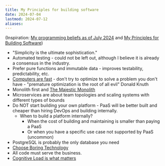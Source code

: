 ```yaml
---
title: My Principles for building software
date: 2024-07-04
lastmod: 2024-07-12
aliases:
---
```

(Inspiration: [My programming beliefs as of July 2024](https://evanhahn.com/programming-beliefs-as-of-july-2024/) and [My Principles for Building Software](https://kevinmahoney.co.uk/articles/my-principles-for-building-software/))

- "Simplicity is the ultimate sophistication."
- Automated testing - could not be left out, although I believe it is already a consensus in the industry.
- Prefer pure functions and immutable data - improves testability, predictability, etc.
- [Computers are fast](https://computers-are-fast.github.io/) - don't try to optimize to solve a problem you don't have - "premature optimization is the root of all evil" Donald Knuth
- Monolith first and [The Majestic Monolith](https://signalvnoise.com/svn3/the-majestic-monolith/)
- Microservices are about team topologies and scaling systems with different types of bounds
- Do NOT start building your own platform - PaaS will be better built and cheaper than hiring DevOps and building internally.
	- When to build a platform internally?
		- When the cost of building and maintaining is smaller than paying a PaaS
		- Or when you have a specific use case not supported by PaaS (uncommon)
- PostgreSQL is probably the only database you need
- [Choose Boring Technology](https://mcfunley.com/choose-boring-technology)
- All code must serve the business.
- [Cognitive Load is what matters](https://github.com/zakirullin/cognitive-load/blob/main/README.md)
